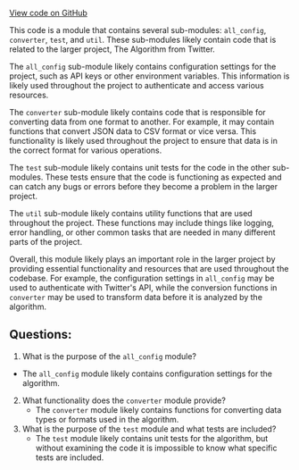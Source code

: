 [View code on GitHub](https://github.com/misbahsy/the-algorithm/navi/dr_transform/src/lib.rs)

This code is a module that contains several sub-modules: `all_config`, `converter`, `test`, and `util`. These sub-modules likely contain code that is related to the larger project, The Algorithm from Twitter. 

The `all_config` sub-module likely contains configuration settings for the project, such as API keys or other environment variables. This information is likely used throughout the project to authenticate and access various resources.

The `converter` sub-module likely contains code that is responsible for converting data from one format to another. For example, it may contain functions that convert JSON data to CSV format or vice versa. This functionality is likely used throughout the project to ensure that data is in the correct format for various operations.

The `test` sub-module likely contains unit tests for the code in the other sub-modules. These tests ensure that the code is functioning as expected and can catch any bugs or errors before they become a problem in the larger project.

The `util` sub-module likely contains utility functions that are used throughout the project. These functions may include things like logging, error handling, or other common tasks that are needed in many different parts of the project.

Overall, this module likely plays an important role in the larger project by providing essential functionality and resources that are used throughout the codebase. For example, the configuration settings in `all_config` may be used to authenticate with Twitter's API, while the conversion functions in `converter` may be used to transform data before it is analyzed by the algorithm.
## Questions: 
 1. What is the purpose of the `all_config` module?
   - The `all_config` module likely contains configuration settings for the algorithm.
2. What functionality does the `converter` module provide?
   - The `converter` module likely contains functions for converting data types or formats used in the algorithm.
3. What is the purpose of the `test` module and what tests are included?
   - The `test` module likely contains unit tests for the algorithm, but without examining the code it is impossible to know what specific tests are included.